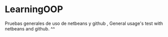 LearningOOP
===========

Pruebas generales de uso de netbeans y github , General usage's test with netbeans and github. ^^
